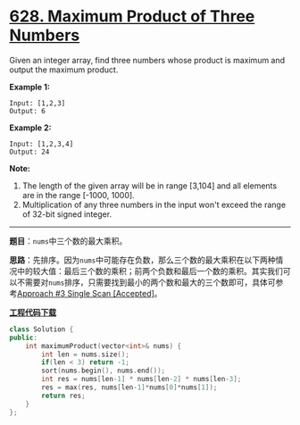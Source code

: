 # [628. Maximum Product of Three Numbers](https://leetcode.com/problems/maximum-product-of-three-numbers/)

Given an integer array, find three numbers whose product is maximum and output the maximum product.

**Example 1:**

```
Input: [1,2,3]
Output: 6
```

**Example 2:**

```
Input: [1,2,3,4]
Output: 24
```

**Note:**

1. The length of the given array will be in range [3,104] and all elements are in the range [-1000, 1000].
2. Multiplication of any three numbers in the input won't exceed the range of 32-bit signed integer.

-----

**题目**：`nums`中三个数的最大乘积。

**思路**：先排序。因为`nums`中可能存在负数，那么三个数的最大乘积在以下两种情况中的较大值：最后三个数的乘积；前两个负数和最后一个数的乘积。其实我们可以不需要对`nums`排序，只需要找到最小的两个数和最大的三个数即可，具体可参考[Approach #3 Single Scan [Accepted]](https://leetcode.com/problems/maximum-product-of-three-numbers/solution/)。

[**工程代码下载**](https://github.com/shenkh/leetcode)

```cpp
class Solution {
public:
    int maximumProduct(vector<int>& nums) {
        int len = nums.size();
        if(len < 3) return -1;
        sort(nums.begin(), nums.end());
        int res = nums[len-1] * nums[len-2] * nums[len-3];
        res = max(res, nums[len-1]*nums[0]*nums[1]);
        return res;
    }
};
```
